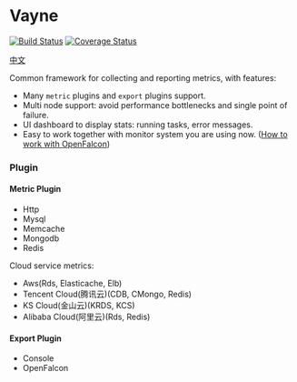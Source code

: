 # Vayne
[![Build Status](https://travis-ci.org/mon-suit/vayne_core.svg?branch=master)](https://travis-ci.org/mon-suit/vayne_core)
[![Coverage Status](https://coveralls.io/repos/github/mon-suit/vayne_core/badge.svg?branch=master)](https://coveralls.io/github/mon-suit/vayne_core?branch=master)

[中文](README-zh.md)

Common framework for collecting and reporting metrics, with features:
* Many `metric` plugins and `export` plugins support.
* Multi node support: avoid performance bottlenecks and single point of failure.
* UI dashboard to display stats: running tasks, error messages.
* Easy to work together with monitor system you are using now. ([How to work with OpenFalcon](How-to-work-with-openfalcon.md))


### Plugin

#### Metric Plugin

* Http
* Mysql
* Memcache
* Mongodb
* Redis

Cloud service metrics:
* Aws(Rds, Elasticache, Elb)
* Tencent Cloud(腾讯云)(CDB, CMongo, Redis)
* KS Cloud(金山云)(KRDS, KCS)
* Alibaba Cloud(阿里云)(Rds, Redis)

#### Export Plugin
* Console
* OpenFalcon
